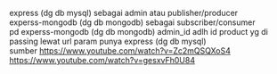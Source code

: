 express (dg db mysql) sebagai admin atau publisher/producer<br>
experss-mongodb (dg db mongodb) sebagai subscriber/consumer<br>
pd experss-mongodb (dg db mongodb) admin_id adlh id product yg di passing lewat url param punya express (dg db mysql)<br>
sumber https://www.youtube.com/watch?v=Zc2mQSQXoS4<br>
https://www.youtube.com/watch?v=gesxvFh0U84